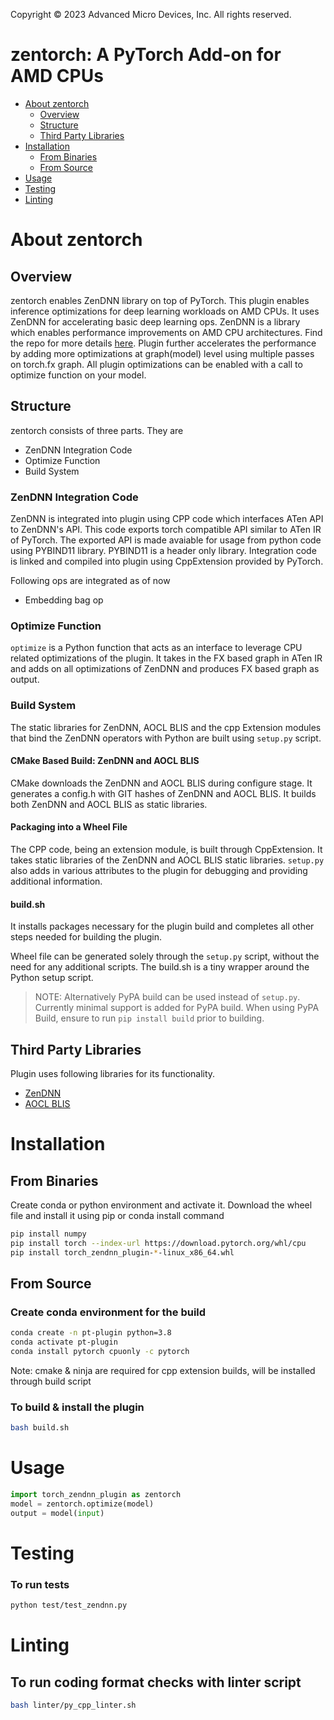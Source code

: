 Copyright &copy; 2023 Advanced Micro Devices, Inc. All rights reserved.

# zentorch: A PyTorch Add-on for AMD  CPUs

<!-- toc -->
- [About zentorch](#about-zentorch)
  - [Overview](#overview)
  - [Structure](#structure)
  - [Third Party Libraries](#third-party-libraries)
- [Installation](#installation)
  - [From Binaries](#from-binaries)
  - [From Source](#from-source)
- [Usage](#usage)
- [Testing](#testing)
- [Linting](#linting)
<!-- tocstop -->

# About zentorch

## Overview
zentorch enables ZenDNN library on top of PyTorch. This plugin enables inference optimizations for deep learning workloads on AMD CPUs. It uses ZenDNN for accelerating basic deep learning ops. ZenDNN is a library which enables performance improvements on AMD CPU architectures. Find the repo for more details [here](https://github.com/amd/ZenDNN). Plugin further accelerates the performance by adding more optimizations at graph(model) level using multiple passes on torch.fx graph. All plugin optimizations can be enabled with a call to optimize function on your model.

## Structure
zentorch consists of three parts. They are
- ZenDNN Integration Code
- Optimize Function
- Build System

### ZenDNN Integration Code
ZenDNN is integrated into plugin using CPP code which interfaces ATen API to ZenDNN's API. This code exports torch compatible API similar to ATen IR of PyTorch. The exported API is made avaiable for usage from python code using PYBIND11 library. PYBIND11 is a header only library. Integration code is linked and compiled into plugin using CppExtension provided by PyTorch.

Following ops are integrated as of now
- Embedding bag op

### Optimize Function
`optimize` is a Python function that acts as an interface to leverage CPU related optimizations of the plugin. It takes in the FX based graph in ATen IR and adds on all optimizations of ZenDNN and produces FX based graph as output.

### Build System

The static libraries for ZenDNN, AOCL BLIS and the cpp Extension modules that bind the ZenDNN operators with Python are built using `setup.py` script. 

#### CMake Based Build: ZenDNN and AOCL BLIS
CMake downloads the ZenDNN and AOCL BLIS during configure stage. It generates a config.h with GIT hashes of ZenDNN and AOCL BLIS. It builds both ZenDNN and AOCL BLIS as static libraries.

#### Packaging into a Wheel File
The CPP code, being an extension module, is built through CppExtension. It takes static libraries of the ZenDNN and AOCL BLIS static libraries. `setup.py` also adds in various attributes to the plugin for debugging and providing additional information.


#### build.sh
It installs packages necessary for the plugin build and completes all other steps needed for building the plugin.

Wheel file can be generated solely through the `setup.py` script, without the need for any additional scripts. The build.sh is a tiny wrapper around the Python setup script.

> NOTE: Alternatively PyPA build can be used instead of `setup.py`. Currently minimal support is added for PyPA build. When using PyPA Build, ensure to run `pip install build` prior to building.

## Third Party Libraries
Plugin uses following libraries for its functionality.
  * [ZenDNN](https://github.com/amd/ZenDNN)
  * [AOCL BLIS](https://github.com/amd/blis)

# Installation

## From Binaries
Create conda or python environment and activate it. Download the wheel file and install it using pip or conda install command
```bash
pip install numpy
pip install torch --index-url https://download.pytorch.org/whl/cpu
pip install torch_zendnn_plugin-*-linux_x86_64.whl
```

## From Source
### Create conda environment for the build
```bash
conda create -n pt-plugin python=3.8
conda activate pt-plugin
conda install pytorch cpuonly -c pytorch
```

Note: cmake & ninja are required for cpp extension builds, will be installed through build script

### To build & install the plugin
```bash
bash build.sh
```
# Usage

```python
import torch_zendnn_plugin as zentorch
model = zentorch.optimize(model)
output = model(input)
```

# Testing

### To run tests
```bash
python test/test_zendnn.py
```

# Linting

## To run coding format checks with linter script
```bash
bash linter/py_cpp_linter.sh
```
